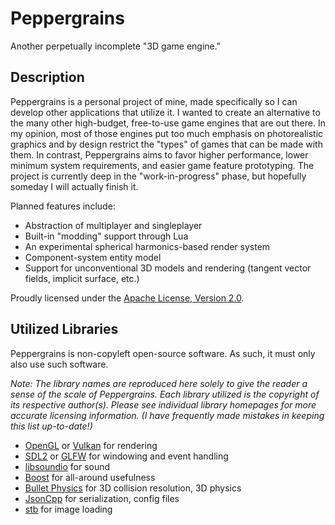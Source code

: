 # Peppergrains

Another perpetually incomplete "3D game engine."

## Description

Peppergrains is a personal project of mine, made specifically so I can develop
other applications that utilize it. I wanted to create an alternative to the
many other high-budget, free-to-use game engines that are out there. In my
opinion, most of those engines put too much emphasis on photorealistic graphics
and by design restrict the "types" of games that can be made with them. In
contrast, Peppergrains aims to favor higher performance, lower minimum system 
requirements, and easier game feature prototyping. The project is currently
deep in the "work-in-progress" phase, but hopefully someday I will actually
finish it.

Planned features include:
- Abstraction of multiplayer and singleplayer
- Built-in "modding" support through Lua
- An experimental spherical harmonics-based render system
- Component-system entity model
- Support for unconventional 3D models and rendering (tangent vector fields, 
  implicit surface, etc.)

Proudly licensed under the
[Apache License, Version 2.0](http://www.apache.org/licenses/LICENSE-2.0).

## Utilized Libraries

Peppergrains is non-copyleft open-source software. As such, it must only also
use such software.

*Note: The library names are reproduced here solely to give the reader a sense 
of the scale of Peppergrains. Each library utilized is the copyright of its 
respective author(s). Please see individual library homepages for more accurate 
licensing information. (I have frequently made mistakes in keeping this list 
up-to-date!)*

- [OpenGL](https://www.opengl.org/) or [Vulkan](https://www.khronos.org/vulkan/)
  for rendering
- [SDL2](https://www.libsdl.org/) or [GLFW](http://www.glfw.org/)
  for windowing and event handling
- [libsoundio](http://libsound.io)
  for sound
- [Boost](http://www.boost.org/)
  for all-around usefulness
- [Bullet Physics](http://bulletphysics.org/)
  for 3D collision resolution, 3D physics
- [JsonCpp](https://github.com/open-source-parsers/jsoncpp/)
  for serialization, config files
- [stb](https://github.com/nothings/stb)
  for image loading
